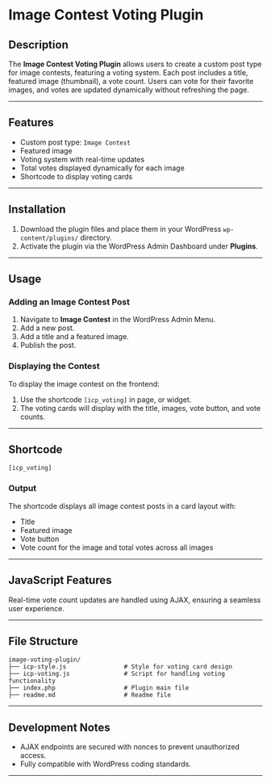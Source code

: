 # Image Contest Voting Plugin

## Description
The **Image Contest Voting Plugin** allows users to create a custom post type for image contests, featuring a voting system. Each post includes a title, featured image (thumbnail), a vote count. Users can vote for their favorite images, and votes are updated dynamically without refreshing the page.

---

## Features
- Custom post type: `Image Contest`
- Featured image
- Voting system with real-time updates
- Total votes displayed dynamically for each image
- Shortcode to display voting cards

---

## Installation
1. Download the plugin files and place them in your WordPress `wp-content/plugins/` directory.
2. Activate the plugin via the WordPress Admin Dashboard under **Plugins**.

---

## Usage

### Adding an Image Contest Post
1. Navigate to **Image Contest** in the WordPress Admin Menu.
2. Add a new post.
3. Add a title and a featured image.
5. Publish the post.

### Displaying the Contest
To display the image contest on the frontend:
1. Use the shortcode `[icp_voting]` in page, or widget.
2. The voting cards will display with the title, images, vote button, and vote counts.

---

## Shortcode
`[icp_voting]`

### Output
The shortcode displays all image contest posts in a card layout with:
- Title
- Featured image
- Vote button
- Vote count for the image and total votes across all images

---

## JavaScript Features
Real-time vote count updates are handled using AJAX, ensuring a seamless user experience.

---

## File Structure
```plaintext
image-voting-plugin/             
├── icp-style.js                # Style for voting card design
├── icp-voting.js               # Script for handling voting functionality
├── index.php                   # Plugin main file
├── readme.md                   # Readme file
```

---

## Development Notes
- AJAX endpoints are secured with nonces to prevent unauthorized access.
- Fully compatible with WordPress coding standards.

---

